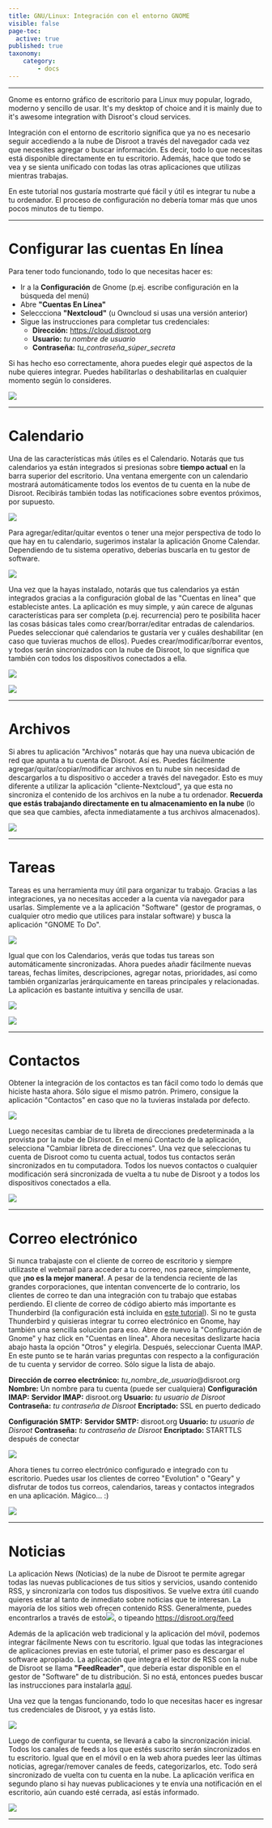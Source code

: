 ```yaml
---
title: GNU/Linux: Integración con el entorno GNOME
visible: false
page-toc:
  active: true
published: true
taxonomy:
    category:
        - docs
---
```


----------

Gnome es entorno gráfico de escritorio para Linux muy popular, logrado, moderno y sencillo de usar. It's my desktop of choice and it is mainly due to it's awesome integration with Disroot's cloud services.

Integración con el entorno de escritorio significa que ya no es necesario seguir accediendo a la nube de Disroot a través del navegador cada vez que necesites agregar o buscar información. Es decir, todo lo que necesitas está disponible directamente en tu escritorio. Además, hace que todo se vea y se sienta unificado con todas las otras aplicaciones que utilizas mientras trabajas.

En este tutorial nos gustaría mostrarte qué fácil y útil es integrar tu nube a tu ordenador. El proceso de configuración no debería tomar más que unos pocos minutos de tu tiempo.



-------
# Configurar las cuentas En línea

Para tener todo funcionando, todo lo que necesitas hacer es:

 - Ir a la **Configuración** de Gnome (p.ej. escribe configuración en la búsqueda del menú)
 - Abre **"Cuentas En Línea"**
 - Seleccciona **"Nextcloud"** (u Owncloud si usas una versión anterior)
 - Sigue las instrucciones para completar tus credenciales:
    - **Dirección:** https://cloud.disroot.org
    - **Usuario:** *tu nombre de usuario*
    - **Contraseña:** *tu_contraseña_súper_secreta*

Si has hecho eso correctamente, ahora puedes elegir qué aspectos de la nube quieres integrar. Puedes habilitarlas o deshabilitarlas en cualquier momento según lo consideres.

![](en/gnome_online_accounts1.gif)

--------------
# Calendario

Una de las características más útiles es el Calendario. Notarás que tus calendarios ya están integrados si presionas sobre **tiempo actual** en la barra superior del escritorio. Una ventana emergente con un calendario mostrará automáticamente todos los eventos de tu cuenta en la nube de Disroot. Recibirás también todas las notificaciones sobre eventos próximos, por supuesto.

![](en/gnome_calendar1.gif)

Para agregar/editar/quitar eventos o tener una mejor perspectiva de todo lo que hay en tu calendario, sugerimos instalar la aplicación Gnome Calendar.
Dependiendo de tu sistema operativo, deberías buscarla en tu gestor de software.

![](en/gnome_install_calendar.png)

Una vez que la hayas instalado, notarás que tus calendarios ya están integrados gracias a la configuración global de las "Cuentas en línea" que estableciste antes. La aplicación es muy simple, y aún carece de algunas características para ser completa (p.ej. recurrencia) pero te posibilita hacer las cosas básicas tales como crear/borrar/editar entradas de calendarios. Puedes seleccionar qué calendarios te gustaría ver y cuáles deshabilitar (en caso que tuvieras muchos de ellos). Puedes crear/modificar/borrar eventos, y todos serán sincronizados con la nube de Disroot, lo que significa que también con todos los dispositivos conectados a ella.

![](en/gnome_calendar2.gif)

![](en/gnome_calendar3.gif)

-----------
# Archivos

Si abres tu aplicación "Archivos" notarás que hay una nueva ubicación de red que apunta a tu cuenta de Disroot. Así es. Puedes fácilmente agregar/quitar/copiar/modificar archivos en tu nube sin necesidad de descargarlos a tu dispositivo o acceder a través del navegador. Esto es muy diferente a utilizar la aplicación "cliente-Nextcloud", ya que esta no sincroniza el contenido de los archivos en la nube a tu ordenador. **Recuerda que estás trabajando directamente en tu almacenamiento en la nube** (lo que sea que cambies, afecta inmediatamente a tus archivos almacenados).

![](en/gnome_files1.png)


----------

# Tareas

Tareas es una herramienta muy útil para organizar tu trabajo. Gracias a las integraciones, ya no necesitas acceder a la cuenta vía navegador para usarlas. Simplemente ve a la aplicación "Software" (gestor de programas, o cualquier otro medio que utilices para instalar software) y busca la aplicación "GNOME To Do".

![](en/gnome_tasks1.png)

Igual que con los Calendarios, verás que todas tus tareas son automáticamente sincronizadas. Ahora puedes añadir fácilmente nuevas tareas, fechas límites, descripciones, agregar notas, prioridades, así como también organizarlas jerárquicamente en tareas principales y relacionadas. La aplicación es bastante intuitiva y sencilla de usar.

![](en/gnome_tasks2.gif)

![](en/gnome_tasks3.gif)


----------

# Contactos

Obtener la integración de los contactos es tan fácil como todo lo demás que hiciste hasta ahora. Sólo sigue el mismo patrón. Primero, consigue la aplicación "Contactos" en caso que no la tuvieras instalada por defecto.

![](en/gnome_contacts1.png)

Luego necesitas cambiar de tu libreta de direcciones predeterminada a la provista por la nube de Disroot.
En el menú Contacto de la aplicación, selecciona "Cambiar libreta de direcciones". Una vez que seleccionas tu cuenta de Disroot como tu cuenta actual, todos tus contactos serán sincronizados en tu computadora. Todos los nuevos contactos o cualquier modificación será sincronizada de vuelta a tu nube de Disroot y a todos los dispositivos conectados a ella.

![](en/gnome_contacts2.gif)

----------

# Correo electrónico

Si nunca trabajaste con el cliente de correo de escritorio y siempre utilizaste el webmail para acceder a tu correo, nos parece, simplemente, que **¡no es la mejor manera!**. A pesar de la tendencia reciente de las grandes corporaciones, que intentan convencerte de lo contrario, los clientes de correo te dan una integración con tu trabajo que estabas perdiendo. El cliente de correo de código abierto más importante es Thunderbird (la configuración está incluida en [este tutorial](https://howto.disroot.org/en/email/email-clients/desktop/thunderbird)). Si no te gusta Thunderbird y quisieras integrar tu correo electrónico en Gnome, hay también una sencilla solución para eso. Abre de nuevo la "Configuración de Gnome" y haz click en "Cuentas en línea". Ahora necesitas deslizarte hacia abajo hasta la opción "Otros" y elegirla. Después, seleccionar Cuenta IMAP. En este punto se te harán varias preguntas con respecto a la configuración de tu cuenta y servidor de correo. Sólo sigue la lista de abajo.

**Dirección de correo electrónico:** *tu_nombre_de_usuario*@disroot.org
**Nombre:** Un nombre para tu cuenta (puede ser cualquiera)
**Configuración IMAP:**
**Servidor IMAP:** disroot.org
**Usuario:** *tu usuario de Disroot*
**Contraseña:** *tu contraseña de Disroot*
**Encriptado:** SSL en puerto dedicado

**Configuración SMTP:**
**Servidor SMTP:** disroot.org
**Usuario:** *tu usuario de Disroot*
**Contraseña:** *tu contraseña de Disroot*
**Encriptado:** STARTTLS después de conectar

![](en/gnome_mail.gif)

Ahora tienes tu correo electrónico configurado e integrado con tu escritorio. Puedes usar los clientes de correo "Evolution" o "Geary" y disfrutar de todos tus correos, calendarios, tareas y contactos integrados en una aplicación. Mágico... :)

![](en/gnome_mail2.png)


----------


# Noticias
La aplicación News (Noticias) de la nube de Disroot te permite agregar todas las nuevas publicaciones de tus sitios y servicios, usando contenido RSS, y sincronizarla con todos tus dispositivos. Se vuelve extra útil cuando quieres estar al tanto de inmediato sobre noticias que te interesan. La mayoría de los sitios web ofrecen contenido RSS. Generalmente, puedes encontrarlos a través de esto![](en/gnome_news1.png?resize=20,20), o tipeando https://disroot.org/feed

Además de la aplicación web tradicional y la aplicación del móvil, podemos integrar fácilmente News con tu escritorio. Igual que todas las integraciones de aplicaciones previas en este tutorial, el primer paso es descargar el software apropiado. La aplicación que integra el lector de RSS con la nube de Disroot se llama **"FeedReader"**, que debería estar disponible en el gestor de "Software" de tu distribución. Si no está, entonces puedes buscar las instrucciones para instalarla [aquí](https://github.com/jangernert/feedreader).

Una vez que la tengas funcionando, todo lo que necesitas hacer es ingresar tus credenciales de Disroot, y ya estás listo.

![](en/gnome_news2.gif)

Luego de configurar tu cuenta, se llevará a cabo la sincronización inicial. Todos los canales de feeds a los que estés suscrito serán sincronizados en tu escritorio. Igual que en el móvil o en la web ahora puedes leer las últimas noticias, agregar/remover canales de feeds, categorizarlos, etc. Todo será sincronizado de vuelta con tu cuenta en la nube. La aplicación verifica en segundo plano si hay nuevas publicaciones y te envía una notificación en el escritorio, aún cuando esté cerrada, así estás informado.

![](en/gnome_news3.gif)

----------
